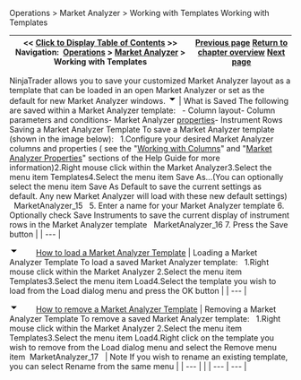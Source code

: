 ﻿
Operations > Market Analyzer > Working with Templates
Working with Templates

| << [Click to Display Table of Contents](working_with_templates.md) >> **Navigation:**     [Operations](operations.md) > [Market Analyzer](market_analyzer.md) > Working with Templates | [Previous page](market_analyzer_properties.md) [Return to chapter overview](market_analyzer.md) [Next page](performance_tips.md) |
| --- | --- |
NinjaTrader allows you to save your customized Market Analyzer layout as a template that can be loaded in an open Market Analyzer or set as the default for new Market Analyzer windows.
![tog_minus](tog_minus.gif)
| What is Saved The following are saved within a Market Analyzer template:   - Column layout- Column parameters and conditions- Market Analyzer [properties](market_analyzer_properties.md)- Instrument Rows  Saving a Market Analyzer Template To save a Market Analyzer template (shown in the image below):   1.Configure your desired Market Analyzer columns and properties ( see the "[Working with Columns](working_with_columns.md)" and "[Market Analyzer Properties](market_analyzer_properties.md)" sections of the Help Guide for more information)2.Right mouse click within the Market Analyzer3.Select the menu item Templates4.Select the menu item Save As...(You can optionally select the menu item Save As Default to save the current settings as default. Any new Market Analyzer will load with these new default settings)   MarketAnalyzer_15   5. Enter a name for your Market Analyzer template 6. Optionally check Save Instruments to save the current display of instrument rows in the Market Analyzer template   MarketAnalyzer_16 7. Press the Save button |
| --- |

![tog_minus](tog_minus.gif)        [How to load a Market Analyzer Template](javascript:HMToggle('toggle','HowToLoadAMarketAnalyzerTemplate','HowToLoadAMarketAnalyzerTemplate_ICON'))
| Loading a Market Analyzer Template To load a saved Market Analyzer template:   1.Right mouse click within the Market Analyzer 2.Select the menu item Templates3.Select the menu item Load4.Select the template you wish to load from the Load dialog menu and press the OK button |
| --- |

![tog_minus](tog_minus.gif)        [How to remove a Market Analyzer Template](javascript:HMToggle('toggle','HowToRemoveAMarketAnalyzerTemplate','HowToRemoveAMarketAnalyzerTemplate_ICON'))
| Removing a Market Analyzer Template To remove a saved Market Analyzer template:   1.Right mouse click within the Market Analyzer 2.Select the menu item Templates3.Select the menu item Load4.Right click on the template you wish to remove from the Load dialog menu and select the Remove menu item  MarketAnalyzer_17     | Note If you wish to rename an existing template, you can select Rename from the same menu | | --- | |
| --- | --- |
